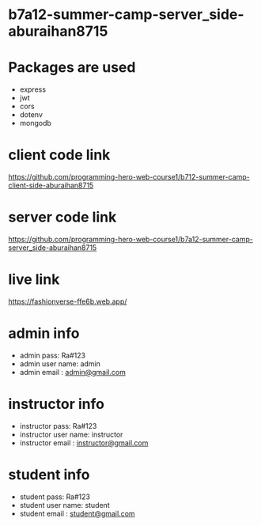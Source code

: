 # b7a12-summer-camp-server_side-aburaihan8715

# Packages are used

- express
- jwt
- cors
- dotenv
- mongodb

# client code link

https://github.com/programming-hero-web-course1/b712-summer-camp-client-side-aburaihan8715

# server code link

https://github.com/programming-hero-web-course1/b7a12-summer-camp-server_side-aburaihan8715

# live link

https://fashionverse-ffe6b.web.app/

# admin info

- admin pass: Ra#123
- admin user name: admin
- admin email : admin@gmail.com

# instructor info

- instructor pass: Ra#123
- instructor user name: instructor
- instructor email : instructor@gmail.com

# student info

- student pass: Ra#123
- student user name: student
- student email : student@gmail.com
